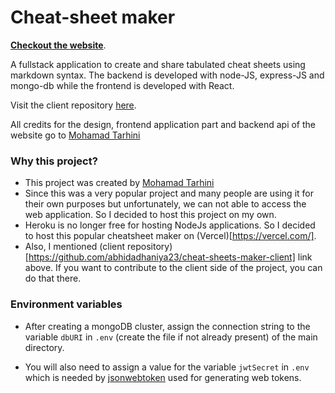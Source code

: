 # Cheat-sheet maker

**[Checkout the website](https://cheatsheet-maker.herokuapp.com/)**.

A fullstack application to create and share tabulated cheat sheets using markdown syntax. The backend is developed with node-JS, express-JS and mongo-db while the frontend is developed with React.

Visit the client repository [here](https://github.com/abhidadhaniya23/cheat-sheets-maker-client).

All credits for the design, frontend application part and backend api of the website go to [Mohamad Tarhini](https://github.com/mdtarhini)

### Why this project?

- This project was created by [Mohamad Tarhini](https://mdtarhini.com/)
- Since this was a very popular project and many people are using it for their own purposes but unfortunately, we can not able to access the web application. So I decided to host this project on my own.
- Heroku is no longer free for hosting NodeJs applications. So I decided to host this popular cheatsheet maker on (Vercel)[https://vercel.com/].
- Also, I mentioned (client repository)[https://github.com/abhidadhaniya23/cheat-sheets-maker-client] link above. If you want to contribute to the client side of the project, you can do that there.

### Environment variables

- After creating a mongoDB cluster, assign the connection string to the variable `dbURI` in `.env` (create the file if not already present) of the main directory.

- You will also need to assign a value for the variable `jwtSecret` in `.env` which is needed by [jsonwebtoken](https://github.com/auth0/node-jsonwebtoken#readme) used for generating web tokens.

